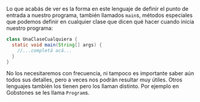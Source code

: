 Lo que acabás de ver es la forma en este lenguaje de definir el punto de entrada a nuestro programa, también llamados `main`s, métodos especiales que podemos definir en cualquier clase que dicen qué hacer cuando inicia nuestro programa:

```java
class UnaClaseCualquiera {
  static void main(String[] args) {
    //...completá acá...
  }
}
```

No los necesitaremos con frecuencia, ni tampoco es importante saber aún todos sus detalles, pero a veces nos podrán resultar muy útiles. Otros lenguajes también los tienen pero los llaman distinto. Por ejemplo en Gobstones <i class="da da-gobstones"></i> se les llama `Program`s.
